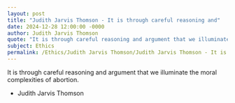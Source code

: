 ```yaml
---
layout: post
title: "Judith Jarvis Thomson - It is through careful reasoning and"
date: 2024-12-28 12:00:00 -0000
author: Judith Jarvis Thomson
quote: "It is through careful reasoning and argument that we illuminate the moral complexities of abortion."
subject: Ethics
permalink: /Ethics/Judith Jarvis Thomson/Judith Jarvis Thomson - It is through careful reasoning and
---
```


It is through careful reasoning and argument that we illuminate the moral complexities of abortion.

- Judith Jarvis Thomson
